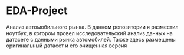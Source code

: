 # EDA-Project
Анализ автомобильного рынка. 
В данном репозитории я разместил ноутбук, в котором провел исследовательский анализ данных на датасете с данными рынка автомобилей. Также здесь размещены оригинальный датасет и его очищенная версия 
